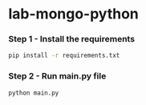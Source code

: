 # lab-mongo-python

### Step 1 - Install the requirements

```bash
pip install -r requirements.txt
```

### Step 2 - Run main.py file

```bash
python main.py
```
